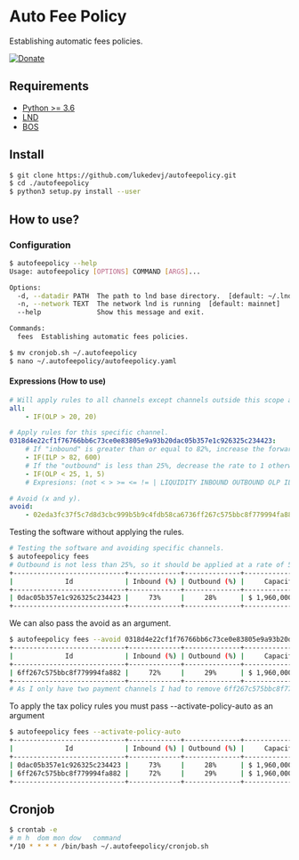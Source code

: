# Auto Fee Policy 

Establishing automatic fees policies.

[![Donate](https://img.shields.io/badge/Donate-Bitcoin-green.svg)](https://coinos.io/lukedevj)

## Requirements

- [Python >= 3.6](https://www.python.org/)
- [LND](https://github.com/LightningNetwork/lnd)
- [BOS](https://github.com/alexbosworth/balanceofsatoshis)

## Install
```bash
$ git clone https://github.com/lukedevj/autofeepolicy.git
$ cd ./autofeepolicy
$ python3 setup.py install --user
```

## How to use?

### Configuration

```bash
$ autofeepolicy --help
Usage: autofeepolicy [OPTIONS] COMMAND [ARGS]...

Options:
  -d, --datadir PATH  The path to lnd base directory.  [default: ~/.lnd]
  -n, --network TEXT  The network lnd is running  [default: mainnet]
  --help              Show this message and exit.

Commands:
  fees  Establishing automatic fees policies.

$ mv cronjob.sh ~/.autofeepolicy
$ nano ~/.autofeepolicy/autofeepolicy.yaml
```

#### Expressions (How to use)

```yaml
# Will apply rules to all channels except channels outside this scope and channels that are in void.
all:
    - IF(OLP > 20, 20)

# Apply rules for this specific channel.
0318d4e22cf1f76766bb6c73ce0e83805e9a93b20dac05b357e1c926325c234423:
    # If "inbound" is greater than or equal to 82%, increase the forward rate to 600.
    - IF(ILP > 82, 600)
    # If the "outbound" is less than 25%, decrease the rate to 1 otherwise increase to 5.
    - IF(OLP < 25, 1, 5)
    # Expresions: (not < > >= <= != | LIQUIDITY INBOUND OUTBOUND OLP ILP)

# Avoid (x and y).
avoid:
    - 02eda3fc37f5c7d8d3cbc999b5b9c4fdb58ca6736ff267c575bbc8f779994fa882
```

Testing the software without applying the rules.

```bash
# Testing the software and avoiding specific channels.
$ autofeepolicy fees
# Outbound is not less than 25%, so it should be applied at a rate of 5.
+----------------------------+-------------+--------------+-----------------+------------+
|             Id             | Inbound (%) | Outbound (%) |     Capacity    | Fee Policy |
+----------------------------+-------------+--------------+-----------------+------------+
| 0dac05b357e1c926325c234423 |     73%     |     28%      | $ 1,960,000 sat |     5      |
+----------------------------+-------------+--------------+-----------------+------------+
```

We can also pass the avoid as an argument.
```bash
$ autofeepolicy fees --avoid 0318d4e22cf1f76766bb6c73ce0e83805e9a93b20dac05b357e1c926325c234423
+----------------------------+-------------+--------------+-----------------+------------+
|             Id             | Inbound (%) | Outbound (%) |     Capacity    | Fee Policy |
+----------------------------+-------------+--------------+-----------------+------------+
| 6ff267c575bbc8f779994fa882 |     72%     |     29%      | $ 1,960,000 sat |     20     |
+----------------------------+-------------+--------------+-----------------+------------+
# As I only have two payment channels I had to remove 6ff267c575bbc8f779994fa882 from the configuration for it to work.
```
To apply the tax policy rules you must pass --activate-policy-auto as an argument
```bash
$ autofeepolicy fees --activate-policy-auto
+----------------------------+-------------+--------------+-----------------+------------+
|             Id             | Inbound (%) | Outbound (%) |     Capacity    | Fee Policy |
+----------------------------+-------------+--------------+-----------------+------------+
| 0dac05b357e1c926325c234423 |     73%     |     28%      | $ 1,960,000 sat |     5      |
| 6ff267c575bbc8f779994fa882 |     72%     |     29%      | $ 1,960,000 sat |     20     |
+----------------------------+-------------+--------------+-----------------+------------+
```

## Cronjob
```bash
$ crontab -e
# m h  dom mon dow   command
*/10 * * * * /bin/bash ~/.autofeepolicy/cronjob.sh
```

